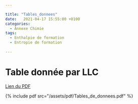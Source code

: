 ```yaml
---

title: "Tables_donnees"
date:   2021-04-17 15:55:00 +0100
categories:
  - Annexe Chimie
tags:
  - Enthalpie de formation
  - Entropie de formation
  
---
```


# Table donnée par LLC

[Lien du PDF](/assets/pdf/Tables_de_donnees.pdf)

{% include pdf src="/assets/pdf/Tables_de_donnees.pdf" %}
